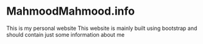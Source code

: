 # MahmoodMahmood.info
This is my personal website
This website is mainly built using bootstrap and should contain just some information about me